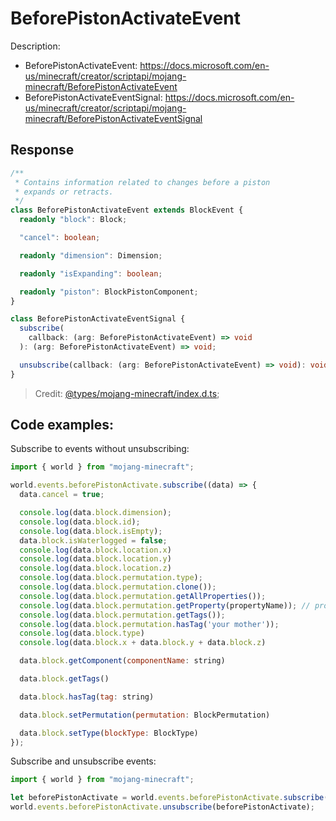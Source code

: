 # BeforePistonActivateEvent

Description:

- BeforePistonActivateEvent: https://docs.microsoft.com/en-us/minecraft/creator/scriptapi/mojang-minecraft/BeforePistonActivateEvent
- BeforePistonActivateEventSignal: https://docs.microsoft.com/en-us/minecraft/creator/scriptapi/mojang-minecraft/BeforePistonActivateEventSignal

## Response

```ts
/**
 * Contains information related to changes before a piston
 * expands or retracts.
 */
class BeforePistonActivateEvent extends BlockEvent {
  readonly "block": Block;

  "cancel": boolean;

  readonly "dimension": Dimension;

  readonly "isExpanding": boolean;

  readonly "piston": BlockPistonComponent;
}
```

```ts
class BeforePistonActivateEventSignal {
  subscribe(
    callback: (arg: BeforePistonActivateEvent) => void
  ): (arg: BeforePistonActivateEvent) => void;

  unsubscribe(callback: (arg: BeforePistonActivateEvent) => void): void;
}
```

> Credit: [@types/mojang-minecraft/index.d.ts](https://github.com/DefinitelyTyped/DefinitelyTyped/blob/master/types/mojang-minecraft/index.d.ts);

## Code examples:

Subscribe to events without unsubscribing:

```js
import { world } from "mojang-minecraft";

world.events.beforePistonActivate.subscribe((data) => {
  data.cancel = true;

  console.log(data.block.dimension);
  console.log(data.block.id);
  console.log(data.block.isEmpty);
  data.block.isWaterlogged = false;
  console.log(data.block.location.x)
  console.log(data.block.location.y)
  console.log(data.block.location.z)
  console.log(data.block.permutation.type);
  console.log(data.block.permutation.clone());
  console.log(data.block.permutation.getAllProperties());
  console.log(data.block.permutation.getProperty(propertyName)); // propertyName needs to be declared
  console.log(data.block.permutation.getTags());
  console.log(data.block.permutation.hasTag('your mother'));
  console.log(data.block.type)
  console.log(data.block.x + data.block.y + data.block.z)

  data.block.getComponent(componentName: string)

  data.block.getTags()

  data.block.hasTag(tag: string)

  data.block.setPermutation(permutation: BlockPermutation)

  data.block.setType(blockType: BlockType)
});
```

Subscribe and unsubscribe events:

```js
import { world } from "mojang-minecraft";

let beforePistonActivate = world.events.beforePistonActivate.subscribe(() => {});
world.events.beforePistonActivate.unsubscribe(beforePistonActivate);
```
